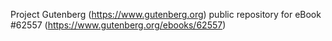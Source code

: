Project Gutenberg (https://www.gutenberg.org) public repository for eBook #62557 (https://www.gutenberg.org/ebooks/62557)
